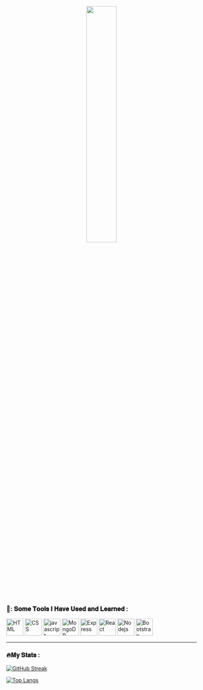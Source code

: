 <div id="header" align="center">
<img src="https://media.giphy.com/media/qgQUggAC3Pfv687qPC/giphy.gif" width="40%"/>
</div>

<img src="https://komarev.com/ghpvc/?username=aniketb03&style=flat-square&color=blue" alt=""/>

### 🚀: 𝐒𝐨𝐦𝐞 𝐓𝐨𝐨𝐥𝐬 𝐈 𝐇𝐚𝐯𝐞 𝐔𝐬𝐞𝐝 𝐚𝐧𝐝 𝐋𝐞𝐚𝐫𝐧𝐞𝐝 :

<p align="left">
<img src="https://cdn.jsdelivr.net/gh/devicons/devicon/icons/html5/html5-plain-wordmark.svg" alt="HTML" width="45" height="45" /> 
<img src="https://cdn.jsdelivr.net/gh/devicons/devicon/icons/css3/css3-plain-wordmark.svg" alt="CSS" width="45" height="45"/>
<img src="https://cdn.jsdelivr.net/gh/devicons/devicon/icons/javascript/javascript-original.svg" alt="javascript" width="45" height="45"/>
 <img src="https://cdn.jsdelivr.net/gh/devicons/devicon/icons/mongodb/mongodb-original-wordmark.svg" alt="MongoDB" width="45" height="45"/>
 <img src="https://cdn.jsdelivr.net/gh/devicons/devicon/icons/express/express-original-wordmark.svg" alt="Express" width="45" height="45"/>
 <img src="https://cdn.jsdelivr.net/gh/devicons/devicon/icons/react/react-original-wordmark.svg" alt="React" width="45" height="45"/>
 <img src="https://cdn.jsdelivr.net/gh/devicons/devicon/icons/nodejs/nodejs-original-wordmark.svg" alt="Nodejs" width="45" height="45"/>
 <img src="https://cdn.jsdelivr.net/gh/devicons/devicon/icons/bootstrap/bootstrap-original-wordmark.svg" alt="Bootstrap" width="45" height="45"/>

</p>

---

### :fire:𝐌𝐲 𝐒𝐭𝐚𝐭𝐬 :

[![GitHub Streak](http://github-readme-streak-stats.herokuapp.com?user=aniketb03&theme=highcontrast&hide_border=true&date_format=M%20j%5B%2C%20Y%5D)](https://git.io/streak-stats)   

 [![Top Langs](https://github-readme-stats.vercel.app/api/top-langs/?username=aniketb03&layout=compact&theme=vision-friendly-dark)](https://github.com/anuraghazra/github-readme-stats)

